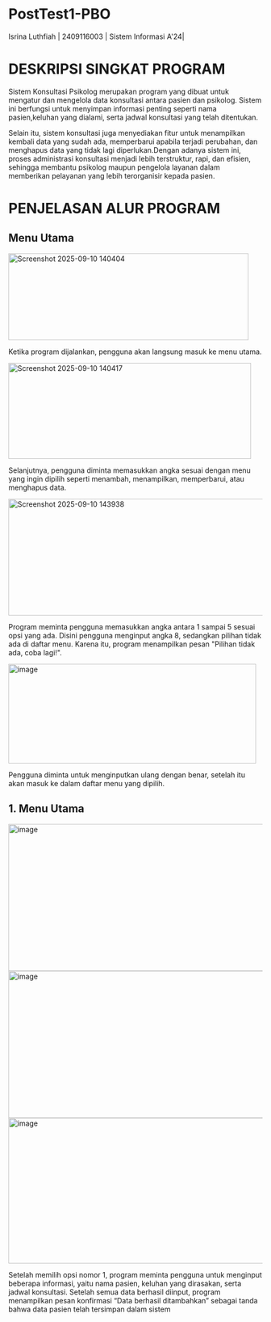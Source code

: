 # PostTest1-PBO
Isrina Luthfiah | 2409116003 | Sistem Informasi A'24|

# DESKRIPSI SINGKAT PROGRAM
Sistem Konsultasi Psikolog merupakan program yang dibuat untuk mengatur dan mengelola data konsultasi antara pasien dan psikolog. Sistem ini berfungsi untuk menyimpan informasi penting seperti nama pasien,keluhan yang dialami, serta jadwal konsultasi yang telah ditentukan. 

Selain itu, sistem konsultasi juga menyediakan fitur untuk menampilkan kembali data yang sudah ada, memperbarui apabila terjadi perubahan, dan menghapus data yang tidak lagi diperlukan.Dengan adanya sistem ini, proses administrasi konsultasi menjadi lebih terstruktur, rapi, dan efisien, sehingga membantu psikolog maupun pengelola layanan dalam memberikan pelayanan yang lebih terorganisir kepada pasien.


# PENJELASAN ALUR PROGRAM

## Menu Utama 
<img width="476" height="172" alt="Screenshot 2025-09-10 140404" src="https://github.com/user-attachments/assets/9a6326cf-f6d6-400c-9d77-93c765033dbf" />

Ketika program dijalankan, pengguna akan langsung masuk ke menu utama. 


<img width="481" height="190" alt="Screenshot 2025-09-10 140417" src="https://github.com/user-attachments/assets/a6a5ba6f-f570-4259-9cfe-adb41b6ac6ff" />

Selanjutnya, pengguna diminta memasukkan angka sesuai dengan menu yang ingin dipilih seperti menambah, menampilkan, memperbarui, atau menghapus data.


<img width="511" height="231" alt="Screenshot 2025-09-10 143938" src="https://github.com/user-attachments/assets/6c5ce747-be9f-4866-8fc7-4b3d6117961a" />

Program meminta pengguna memasukkan angka antara 1 sampai 5 sesuai opsi yang ada. Disini pengguna menginput angka 8, sedangkan pilihan tidak ada di daftar menu. Karena itu, program menampilkan pesan "Pilihan tidak ada, coba lagi!". 

<img width="491" height="197" alt="image" src="https://github.com/user-attachments/assets/55084fc9-ad84-4563-8c77-6bb069970dae" />

Pengguna diminta untuk menginputkan ulang dengan benar, setelah itu akan masuk ke dalam daftar menu yang dipilih.

## 1. Menu Utama 
<img width="630" height="291" alt="image" src="https://github.com/user-attachments/assets/95c71689-f387-43e5-9952-added25e3a75" />

<img width="674" height="291" alt="image" src="https://github.com/user-attachments/assets/c8292ae9-dfc5-4f09-b9d2-eefbe8b0e34d" />

<img width="572" height="288" alt="image" src="https://github.com/user-attachments/assets/5e108394-7016-404d-828a-a7176ea1b4ba" />

Setelah memilih opsi nomor 1, program meminta pengguna untuk menginput beberapa informasi, yaitu nama pasien, keluhan yang dirasakan, serta jadwal konsultasi. Setelah semua data berhasil diinput, program menampilkan pesan konfirmasi “Data berhasil ditambahkan” sebagai tanda bahwa data pasien telah tersimpan dalam sistem






